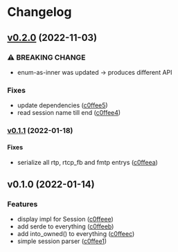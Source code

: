 # Changelog

## [v0.2.0](https://github.com/hoodie/sdp-nom/compare/v0.1.1...v0.2.0) (2022-11-03)

### ⚠ BREAKING CHANGE

* enum-as-inner was updated -> produces different API

### Fixes

* update dependencies
  ([c0ffee5](https://github.com/hoodie/sdp-nom/commit/c0ffee5ba5511ec173302720bff06f60798dd097))
* read session name till end
  ([c0ffee4](https://github.com/hoodie/sdp-nom/commit/c0ffee42a290269e1a743cda245aa2f4d5364dfa))

### [v0.1.1](https://github.com/hoodie/sdp-nom/compare/v0.1.0...v0.1.1) (2022-01-18)

#### Fixes

* serialize all rtp, rtcp_fb and fmtp entrys
  ([c0ffeea](https://github.com/hoodie/sdp-nom/commit/c0ffeea62cb8472495562755ebfb40aea8fab71b))

## v0.1.0 (2022-01-14)

### Features

* display impl for Session
  ([c0ffeee](https://github.com/hoodie/sdp-nom/commit/c0ffeee7debd1e69d3502a40f56fc2ea78d7913d))
* add serde to everything
  ([c0ffeeb](https://github.com/hoodie/sdp-nom/commit/c0ffeebb1646c1f65304abc2dcbe0a2d4132e552))
* add into_owned() to everything
  ([c0ffeec](https://github.com/hoodie/sdp-nom/commit/c0ffeec54e924e327de54827c060cc1f2d4becde))
* simple session parser
  ([c0ffee1](https://github.com/hoodie/sdp-nom/commit/c0ffee1de2991f113ca05606b505ffbf1a318b94))
